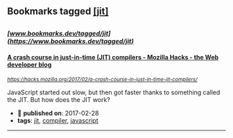 ## Bookmarks tagged [[jit]](https://www.bookmarks.dev?q=[jit])

_<sup><sup>[www.bookmarks.dev/tagged/jit](https://www.bookmarks.dev/tagged/jit)</sup></sup>_
---
#### [A crash course in just-in-time (JIT) compilers - Mozilla Hacks - the Web developer blog](https://hacks.mozilla.org/2017/02/a-crash-course-in-just-in-time-jit-compilers/)
_<sup>https://hacks.mozilla.org/2017/02/a-crash-course-in-just-in-time-jit-compilers/</sup>_

JavaScript started out slow, but then got faster thanks to something called the JIT. But how does the JIT work?
* :calendar: **published on**: 2017-02-28
* **tags**: [jit](../tagged/jit.md), [compiler](../tagged/compiler.md), [javascript](../tagged/javascript.md)
---
